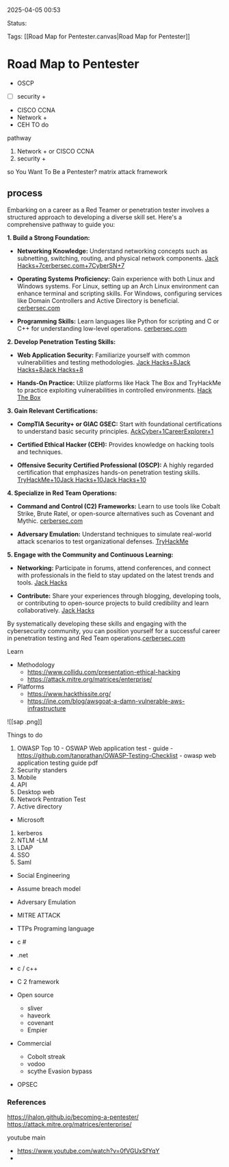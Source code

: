 2025-04-05 00:53

Status:

Tags: [[Road Map for Pentester.canvas|Road Map for Pentester]]


# Road Map to Pentester
- OSCP
- [ ] security + 
- CISCO CCNA 
- Network +
- CEH
TO do 

pathway 
1. Network + or CISCO CCNA 
2. security + 

so You Want To Be a Pentester?
matrix attack framework

## process

Embarking on a career as a Red Teamer or penetration tester involves a structured approach to developing a diverse skill set. Here's a comprehensive pathway to guide you:​

**1. Build a Strong Foundation:**

- **Networking Knowledge:** Understand networking concepts such as subnetting, switching, routing, and physical network components. ​[Jack Hacks+7cerbersec.com+7CyberSN+7](https://cerbersec.com/2024/06/30/becoming-a-red-teamer.html?utm_source=chatgpt.com)
    
- **Operating Systems Proficiency:** Gain experience with both Linux and Windows systems. For Linux, setting up an Arch Linux environment can enhance terminal and scripting skills. For Windows, configuring services like Domain Controllers and Active Directory is beneficial. ​[cerbersec.com](https://cerbersec.com/2024/06/30/becoming-a-red-teamer.html?utm_source=chatgpt.com)
    
- **Programming Skills:** Learn languages like Python for scripting and C or C++ for understanding low-level operations. ​[cerbersec.com](https://cerbersec.com/2024/06/30/becoming-a-red-teamer.html?utm_source=chatgpt.com)
    

**2. Develop Penetration Testing Skills:**

- **Web Application Security:** Familiarize yourself with common vulnerabilities and testing methodologies. ​[Jack Hacks+8Jack Hacks+8Jack Hacks+8](https://jhalon.github.io/pentestit-lab-11-intro/?utm_source=chatgpt.com)
    
- **Hands-On Practice:** Utilize platforms like Hack The Box and TryHackMe to practice exploiting vulnerabilities in controlled environments. ​[Hack The Box](https://www.hackthebox.com/blog/red-team-careers-htb-academy?utm_source=chatgpt.com)
    

**3. Gain Relevant Certifications:**

- **CompTIA Security+ or GIAC GSEC:** Start with foundational certifications to understand basic security principles. ​[AckCyber+1CareerExplorer+1](https://ackcyber.com/red-team-training?utm_source=chatgpt.com)
    
- **Certified Ethical Hacker (CEH):** Provides knowledge on hacking tools and techniques. ​
    
- **Offensive Security Certified Professional (OSCP):** A highly regarded certification that emphasizes hands-on penetration testing skills. ​[TryHackMe+10Jack Hacks+10Jack Hacks+10](https://jhalon.github.io/?utm_source=chatgpt.com)
    

**4. Specialize in Red Team Operations:**

- **Command and Control (C2) Frameworks:** Learn to use tools like Cobalt Strike, Brute Ratel, or open-source alternatives such as Covenant and Mythic. ​[cerbersec.com](https://cerbersec.com/2024/06/30/becoming-a-red-teamer.html?utm_source=chatgpt.com)
    
- **Adversary Emulation:** Understand techniques to simulate real-world attack scenarios to test organizational defenses. ​[TryHackMe](https://tryhackme.com/path/outline/redteaming?utm_source=chatgpt.com)
    

**5. Engage with the Community and Continuous Learning:**

- **Networking:** Participate in forums, attend conferences, and connect with professionals in the field to stay updated on the latest trends and tools. ​[Jack Hacks](https://jhalon.github.io/becoming-a-pentester/?utm_source=chatgpt.com)
    
- **Contribute:** Share your experiences through blogging, developing tools, or contributing to open-source projects to build credibility and learn collaboratively. ​[Jack Hacks](https://jhalon.github.io/becoming-a-pentester/?utm_source=chatgpt.com)
    

By systematically developing these skills and engaging with the cybersecurity community, you can position yourself for a successful career in penetration testing and Red Team operations.​[cerbersec.com](https://cerbersec.com/2024/06/30/becoming-a-red-teamer.html?utm_source=chatgpt.com)


Learn 
- Methodology
	- https://www.collidu.com/presentation-ethical-hacking  
	-  https://attack.mitre.org/matrices/enterprise/
- Platforms 
	- https://www.hackthissite.org/
	-  https://ine.com/blog/awsgoat-a-damn-vulnerable-aws-infrastructure

![[sap .png]]


Things to do 
1. OWASP Top 10
	   - OSWAP Web application test 
		- guide - https://github.com/tanprathan/OWASP-Testing-Checklist
		  - owasp web application testing guide pdf
2. Security standers 
3. Mobile 
4. API
5. Desktop web 
6. Network Pentration Test 
7. Active directory
- Microsoft 
 1. kerberos
 2. NTLM -LM
 3. LDAP 
 4. SSO
 5. Saml
- Social Engineering
- Assume breach model 
- Adversary Emulation 
- MITRE ATTACK 
- TTPs
Programing language
- c #
- .net 
- c / c++

- C 2 framework 
- Open source 
	- sliver
	- haveork 
	- covenant 
	- Empier 
- Commercial
	- Cobolt streak 
	- vodoo
	- scythe 
Evasion bypass 
- OPSEC

### References
https://jhalon.github.io/becoming-a-pentester/
https://attack.mitre.org/matrices/enterprise/

youtube
main
- https://www.youtube.com/watch?v=0fVGUxSfYqY
- 